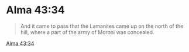 # Alma 43:34

> And it came to pass that the Lamanites came up on the north of the hill, where a part of the army of Moroni was concealed.

[Alma 43:34](https://www.churchofjesuschrist.org/study/scriptures/bofm/alma/43?lang=eng&id=p34#p34)


